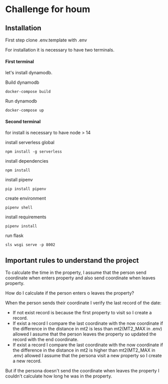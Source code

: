 # Challenge for houm

## Installation

First step clone .env.template with .env

For installation it is necessary to have two terminals.

#### First terminal

let's install dynamodb.

Build dynamodb

```
docker-compose build
```

Run dynamodb


```
docker-compose up
```

#### Second terminal

for install is necessary to have node > 14


install serverless global

```
npm install -g serverless

```

install dependencies

```
npm install
```


install pipenv

```
pip install pipenv
```

create environment

```
pipenv shell
```

install requirements

```
pipenv install
```

run flask

```
sls wsgi serve -p 8002
```

## Important rules to understand the project

To calculate the time in the property, I assume that the person send coordinate  when enters property and also send coordinate  when leaves property.

How do I calculate if the person enters o leaves the property?

When the person sends their coordinate I verify the last record of the date:

- If not exist record is because the first property to visit so I create a record.
- If exist a record I compare the last coordinate with the now coordinate if the difference in the distance in mt2 is less than mt2(MT2_MAX in .env) allowed I assume that the person  leaves the property so updated the record with the end coordinate.
- If exist a record I compare the last coordinate with the now coordinate if the difference in the distance in mt2 is higher than mt2(MT2_MAX in .env) allowed I assume that the persona visit a new property so I create a new record.

But if the persona doesn't send the coordinate when leaves the property I couldn't calculate how long he was in the property.